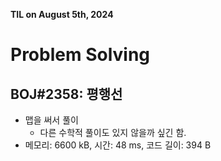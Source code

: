 **TIL on August 5th, 2024**

# Problem Solving
## BOJ#2358: 평행선
* 맵을 써서 풀이
    - 다른 수학적 풀이도 있지 않을까 싶긴 함.
* 메모리: 6600 kB, 시간: 48 ms, 코드 길이: 394 B
